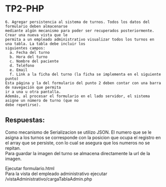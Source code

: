 # TP2-PHP  
~~~
6. Agregar persistencia al sistema de turnos. Todos los datos del formulario deben almacenarse
mediante algún mecanismo para poder ser recuperados posteriormente. Crear una nueva vista que le
permita a un empleado administrativo visualizar todos los turnos en una tabla. La tabla debe incluir los
siguientes campos:
  a. Fecha del turno
  b. Hora del turno
  c. Nombre del paciente
  d. Teléfono
  e. Email
  f. Link a la ficha del turno (la ficha se implementa en el siguiente punto)
Esta página y la del formulario del punto 2 deben contar con una barra de navegación que permita
ir a una u otra pantalla.
Además, al procesar el formulario en el lado servidor, el sistema asigne un número de turno (que no
debe repetirse).
~~~  
##  Respuestas:  
  Como mecanismo de Serializacion se utilizo JSON. El numero que se le asigna a los turnos se corresponde  con la posicion que ocupa el registro en el array que se persiste, con lo cual se asegura que los numeros no se repitan.  
  Para guardar la imagen del turno se almacena directamente la url de la imagen.   

  Ejecutar formulario.html  
  Para la vista del empleado administrativo ejecutar /vistaAdministrativo/cargaTablaAdmin.php  

